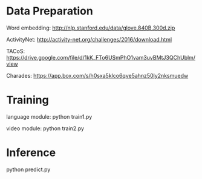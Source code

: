 # Data Preparation

Word embedding: http://nlp.stanford.edu/data/glove.840B.300d.zip

ActivityNet: http://activity-net.org/challenges/2016/download.html

TACoS: https://drive.google.com/file/d/1kK_FTo6USmPhO1vam3uvBMtJ3QChUblm/view

Charades: https://app.box.com/s/h0sxa5klco6qve5ahnz50ly2nksmuedw


# Training

language module: python train1.py

video module: python train2.py


# Inference

python predict.py
